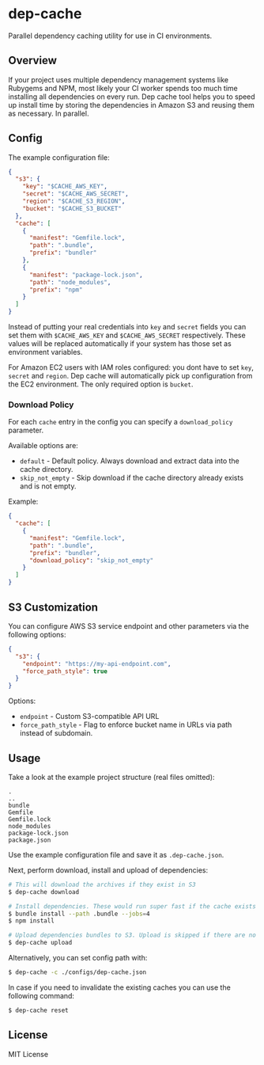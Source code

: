 # dep-cache

Parallel dependency caching utility for use in CI environments.

## Overview

If your project uses multiple dependency management systems like Rubygems and
NPM, most likely your CI worker spends too much time installing all dependencies
on every run. Dep cache tool helps you to speed up install time by storing the
dependencies in Amazon S3 and reusing them as necessary. In parallel.

## Config

The example configuration file:

```json
{
  "s3": {
    "key": "$CACHE_AWS_KEY",
    "secret": "$CACHE_AWS_SECRET",
    "region": "$CACHE_S3_REGION",
    "bucket": "$CACHE_S3_BUCKET"
  },
  "cache": [
    {
      "manifest": "Gemfile.lock",
      "path": ".bundle",
      "prefix": "bundler"
    },
    {
      "manifest": "package-lock.json",
      "path": "node_modules",
      "prefix": "npm"
    }
  ]
}
```

Instead of putting your real credentials into `key` and `secret` fields you can
set them with `$CACHE_AWS_KEY` and `$CACHE_AWS_SECRET` respectively. These values
will be replaced automatically if your system has those set as environment variables.

For Amazon EC2 users with IAM roles configured: you dont have to set `key`, `secret`
and `region`. Dep cache will automatically pick up configuration from the EC2 environment.
The only required option is `bucket`.

### Download Policy

For each `cache` entry in the config you can specify a `download_policy` parameter.

Available options are:

- `default` - Default policy. Always download and extract data into the cache directory.
- `skip_not_empty` - Skip download if the cache directory already exists and is not empty.

Example:

```json
{
  "cache": [
    {
      "manifest": "Gemfile.lock",
      "path": ".bundle",
      "prefix": "bundler",
      "download_policy": "skip_not_empty"
    }
  ]
}
```

## S3 Customization

You can configure AWS S3 service endpoint and other parameters via the following options:

```json
{
  "s3": {
    "endpoint": "https://my-api-endpoint.com",
    "force_path_style": true
  }
}
```

Options:

- `endpoint` - Custom S3-compatible API URL
- `force_path_style` - Flag to enforce bucket name in URLs via path instead of subdomain.

## Usage

Take a look at the example project structure (real files omitted):

```
.
..
bundle
Gemfile
Gemfile.lock
node_modules
package-lock.json
package.json
```

Use the example configuration file and save it as `.dep-cache.json`.

Next, perform download, install and upload of dependencies:

```bash
# This will download the archives if they exist in S3
$ dep-cache download

# Install dependencies. These would run super fast if the cache exists
$ bundle install --path .bundle --jobs=4
$ npm install

# Upload dependencies bundles to S3. Upload is skipped if there are no changes.
$ dep-cache upload
```

Alternatively, you can set config path with:

```bash
$ dep-cache -c ./configs/dep-cache.json
```

In case if you need to invalidate the existing caches you can use the following command:

```bash
$ dep-cache reset
```

## License

MIT License
